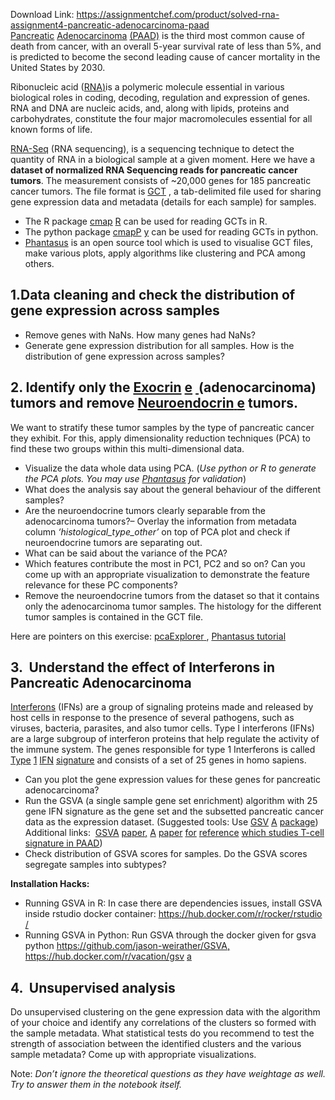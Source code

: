 Download Link: https://assignmentchef.com/product/solved-rna-assignment4-pancreatic-adenocarcinoma-paad
<br>
<a href="https://en.wikipedia.org/wiki/Pancreatic_cancer">Pancreatic</a> <a href="https://en.wikipedia.org/wiki/Pancreatic_cancer">Adenocarcinoma</a> <a href="https://en.wikipedia.org/wiki/Pancreatic_cancer">(PAAD)</a> is the third most common cause of death from cancer, with an overall 5-year survival rate of less than 5%, and is predicted to become the second leading cause of cancer mortality in the United States by 2030.

Ribonucleic acid (<a href="https://en.wikipedia.org/wiki/RNA">RN</a>​ <a href="https://en.wikipedia.org/wiki/RNA">A</a><a href="https://en.wikipedia.org/wiki/RNA">)</a><u>​</u> is a polymeric molecule essential in various biological roles in coding, decoding, regulation and expression of genes. RNA and DNA are nucleic acids, and, along with lipids, proteins and carbohydrates, constitute the four major macromolecules essential for all known forms of life.

<a href="https://bitesizebio.com/13542/what-everyone-should-know-about-rna-seq/">RNA-Seq</a> (RNA sequencing), is a sequencing technique to detect the quantity of RNA in a biological sample at a given moment. Here we have a<strong> dataset of normalized RNA Sequencing reads for pancreatic cancer tumors</strong>.​ The measurement consists of ~20,000 genes for 185 pancreatic cancer tumors. The file format is <a href="http://software.broadinstitute.org/cancer/software/genepattern/file-formats-guide#GCT">GC</a><u>​ </u><a href="http://software.broadinstitute.org/cancer/software/genepattern/file-formats-guide#GCT">T</a> , a tab-delimited file used for sharing gene expression data and metadata (details for each sample) for samples.

<ul>

 <li>The R package <a href="https://github.com/cmap/cmapR">cmap</a>​ <a href="https://github.com/cmap/cmapR">R</a> can be used for reading GCTs in R.​</li>

 <li>The python package <a href="https://pypi.org/project/cmapPy/">cmapP</a>​ <a href="https://pypi.org/project/cmapPy/">y</a> can be used for reading GCTs in python.​</li>

 <li><a href="https://artyomovlab.wustl.edu/phantasus/">Phantasus</a> is an open source tool which is used to visualise GCT files, make various plots, apply algorithms like clustering and PCA among others.</li>

</ul>

<h2>1.Data cleaning and check the distribution of gene expression across samples</h2>

<ul>

 <li>Remove genes with NaNs. How many genes had NaNs?</li>

 <li>Generate gene expression distribution for all samples. How is the distribution of gene expression across samples?</li>

</ul>

<h2>2. Identify only the <a href="https://en.wikipedia.org/wiki/Pancreatic_cancer#Exocrine_cancers">Exocrin</a>​ <a href="https://en.wikipedia.org/wiki/Pancreatic_cancer#Exocrine_cancers">e</a> <u>​ </u>(adenocarcinoma) tumors and remove <a href="https://en.wikipedia.org/wiki/Pancreatic_cancer#Neuroendocrine">Neuroendocrin</a><u>​ </u><a href="https://en.wikipedia.org/wiki/Pancreatic_cancer#Neuroendocrine">e</a> tumors.​</h2>




We want to stratify these tumor samples by the type of pancreatic cancer they exhibit. For this, apply dimensionality reduction techniques (PCA) to find these two groups within this multi-dimensional data.




<ul>

 <li>Visualize the data whole data using PCA. (<em>Use</em>​<em> python or R to generate the PCA plots. You may use </em><a href="https://artyomovlab.wustl.edu/phantasus/">​</a><a href="https://artyomovlab.wustl.edu/phantasus/"><em>Phantasus</em></a><a href="https://artyomovlab.wustl.edu/phantasus/">​</a> <em>for validation</em>​)</li>

 <li>What does the analysis say about the general behaviour of the different samples?</li>

 <li>Are the neuroendocrine tumors clearly separable from the adenocarcinoma tumors?– Overlay the information from metadata column<em> ‘histological_type_other’</em> on top of PCA plot and check if neuroendocrine tumors are separating out.</li>

 <li>What can be said about the variance of the PCA?</li>

 <li>Which features contribute the most in PC1, PC2 and so on? Can you come up with an appropriate visualization to demonstrate the feature relevance for these PC components?</li>

 <li>Remove the neuroendocrine tumors from the dataset so that it contains only the adenocarcinoma tumor samples. The histology for the different tumor samples is contained in the GCT file.</li>

</ul>




Here are pointers on this exercise:  <a href="https://bioconductor.org/packages/release/bioc/html/pcaExplorer.html">pcaExplore</a>​ <a href="https://bioconductor.org/packages/release/bioc/html/pcaExplorer.html">r</a> <u>​ </u>, <a href="https://artyomovlab.wustl.edu/phantasus/phantasus-tutorial.html">Phantasus tutoria</a><u>​    </u><a href="https://artyomovlab.wustl.edu/phantasus/phantasus-tutorial.html">l</a>







<h2>3.  ​ Understand the effect of Interferons in Pancreatic Adenocarcinoma​</h2>




<a href="https://en.wikipedia.org/wiki/Interferon">Interferons</a> (IFNs) are a group of signaling proteins made and released by host cells in response to the presence of several pathogens, such as viruses, bacteria, parasites, and also tumor cells. Type I interferons (IFNs) are a large subgroup of interferon proteins that help regulate the activity of the immune system. The genes responsible for type 1 Interferons is called <a href="https://en.wikipedia.org/wiki/Interferon_type_I">Typ</a>​ <a href="https://en.wikipedia.org/wiki/Interferon_type_I">e</a> <a href="https://en.wikipedia.org/wiki/Interferon_type_I">1</a> <a href="https://en.wikipedia.org/wiki/Interferon_type_I">IFN</a> <a href="https://en.wikipedia.org/wiki/Interferon_type_I">signature</a> and consists of a set of 25 genes in homo sapiens.

<ul>

 <li>Can you plot the gene expression values for these genes for pancreatic adenocarcinoma?</li>

 <li>Run the GSVA (a single sample gene set enrichment) algorithm with 25 gene IFN signature as the gene set and the subsetted pancreatic cancer data as the expression dataset. (Suggested tools: Use <a href="https://bioconductor.org/packages/release/bioc/html/GSVA.html">GSV</a>​ <a href="https://bioconductor.org/packages/release/bioc/html/GSVA.html">A</a> <a href="https://bioconductor.org/packages/release/bioc/html/GSVA.html">package</a>)​ Additional links: ​ <a href="https://bmcbioinformatics.biomedcentral.com/articles/10.1186/1471-2105-14-7">GSVA</a> <a href="https://bmcbioinformatics.biomedcentral.com/articles/10.1186/1471-2105-14-7">paper</a><a href="https://bmcbioinformatics.biomedcentral.com/articles/10.1186/1471-2105-14-7">,</a><u>​</u> <a href="http://clincancerres.aacrjournals.org/content/23/12/3129">A</a><u>​</u> <a href="http://clincancerres.aacrjournals.org/content/23/12/3129">paper</a> <a href="http://clincancerres.aacrjournals.org/content/23/12/3129">for</a> <a href="http://clincancerres.aacrjournals.org/content/23/12/3129">reference</a> <a href="http://clincancerres.aacrjournals.org/content/23/12/3129">which studies T-cell signature in PAAD</a>)​</li>

 <li>Check distribution of GSVA scores for samples. Do the GSVA scores segregate samples into subtypes?</li>

</ul>

<strong> </strong>

<strong>Installation Hacks: </strong>

<ul>

 <li>Running GSVA in R: In case there are dependencies issues, install GSVA inside rstudio docker container: <a href="https://hub.docker.com/r/rocker/rstudio/">https://hub.docker.com/r/rocker/rstudio</a><u>​      </u><a href="https://hub.docker.com/r/rocker/rstudio/">/</a></li>

 <li>Running GSVA in Python: Run GSVA through the docker given for gsva python <a href="https://github.com/jason-weirather/GSVA">https://github.com/jason-weirather/GSVA</a><a href="https://github.com/jason-weirather/GSVA">,</a><u>​</u> <a href="https://hub.docker.com/r/vacation/gsva">https://hub.docker.com/r/vacation/gsv</a>​ <a href="https://hub.docker.com/r/vacation/gsva">a</a></li>

</ul>

<h2>4.  ​ Unsupervised analysis​</h2>

<strong> </strong>

Do unsupervised clustering on the gene expression data with the algorithm of your choice and identify any correlations of the clusters so formed with the sample metadata. What statistical tests do you recommend to test the strength of association between the identified clusters and the various sample metadata? Come up with appropriate visualizations.




Note: <em>Don’t</em>​<em> ignore the theoretical questions as they have weightage as well. Try to answer them in the notebook itself. </em>